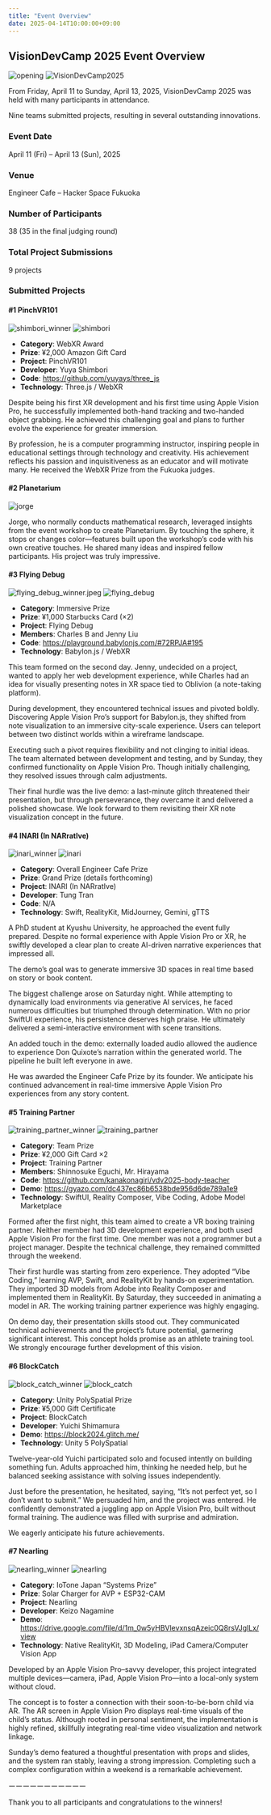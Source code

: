 ```yaml
---
title: "Event Overview"
date: 2025-04-14T10:00:00+09:00
---
```


## VisionDevCamp 2025 Event Overview

![opening](/images/2025/opening.jpg)
![VisionDevCamp2025](/images/2025/visiondevcamp2025.jpg)

From Friday, April 11 to Sunday, April 13, 2025, VisionDevCamp 2025 was held with many participants in attendance.

Nine teams submitted projects, resulting in several outstanding innovations.

### Event Date

April 11 (Fri) – April 13 (Sun), 2025

### Venue

Engineer Cafe – Hacker Space Fukuoka

### Number of Participants

38 (35 in the final judging round)

### Total Project Submissions

9 projects

### Submitted Projects

#### #1 PinchVR101

![shimbori_winner](/images/2025/shimbori_winner.jpeg)
![shimbori](/images/2025/shimbori.jpg)

- **Category**: WebXR Award
- **Prize**: ¥2,000 Amazon Gift Card
- **Project**: PinchVR101
- **Developer**: Yuya Shimbori
- **Code**: https://github.com/yuyays/three_js
- **Technology**: Three.js / WebXR

Despite being his first XR development and his first time using Apple Vision Pro, he successfully implemented both-hand tracking and two-handed object grabbing. He achieved this challenging goal and plans to further evolve the experience for greater immersion.

By profession, he is a computer programming instructor, inspiring people in educational settings through technology and creativity. His achievement reflects his passion and inquisitiveness as an educator and will motivate many. He received the WebXR Prize from the Fukuoka judges.

#### #2 Planetarium

![jorge](/images/2025/jorge.jpg)

Jorge, who normally conducts mathematical research, leveraged insights from the event workshop to create Planetarium. By touching the sphere, it stops or changes color—features built upon the workshop’s code with his own creative touches. He shared many ideas and inspired fellow participants. His project was truly impressive.

#### #3 Flying Debug

![flying_debug_winner.jpeg](/images/2025/flying_debug_winner.jpeg)
![flying_debug](/images/2025/flying_debug.jpg)

- **Category**: Immersive Prize
- **Prize**: ¥1,000 Starbucks Card (×2)
- **Project**: Flying Debug
- **Members**: Charles B and Jenny Liu
- **Code**: https://playground.babylonjs.com/#72RPJA#195
- **Technology**: Babylon.js / WebXR

This team formed on the second day. Jenny, undecided on a project, wanted to apply her web development experience, while Charles had an idea for visually presenting notes in XR space tied to Oblivion (a note-taking platform).

During development, they encountered technical issues and pivoted boldly. Discovering Apple Vision Pro’s support for Babylon.js, they shifted from note visualization to an immersive city-scale experience. Users can teleport between two distinct worlds within a wireframe landscape.

Executing such a pivot requires flexibility and not clinging to initial ideas. The team alternated between development and testing, and by Sunday, they confirmed functionality on Apple Vision Pro. Though initially challenging, they resolved issues through calm adjustments.

Their final hurdle was the live demo: a last-minute glitch threatened their presentation, but through perseverance, they overcame it and delivered a polished showcase. We look forward to them revisiting their XR note visualization concept in the future.

#### #4 INARI (In NARratIve)

![inari_winner](/images/2025/inari_winner.jpg)
![inari](/images/2025/inari.jpg)

- **Category**: Overall Engineer Cafe Prize
- **Prize**: Grand Prize (details forthcoming)
- **Project**: INARI (In NARratIve)
- **Developer**: Tung Tran
- **Code**: N/A
- **Technology**: Swift, RealityKit, MidJourney, Gemini, gTTS

A PhD student at Kyushu University, he approached the event fully prepared. Despite no formal experience with Apple Vision Pro or XR, he swiftly developed a clear plan to create AI-driven narrative experiences that impressed all.

The demo’s goal was to generate immersive 3D spaces in real time based on story or book content.

The biggest challenge arose on Saturday night. While attempting to dynamically load environments via generative AI services, he faced numerous difficulties but triumphed through determination. With no prior SwiftUI experience, his persistence deserves high praise. He ultimately delivered a semi-interactive environment with scene transitions.

An added touch in the demo: externally loaded audio allowed the audience to experience Don Quixote’s narration within the generated world. The pipeline he built left everyone in awe.

He was awarded the Engineer Cafe Prize by its founder. We anticipate his continued advancement in real-time immersive Apple Vision Pro experiences from any story content.

#### #5 Training Partner

![training_partner_winner](/images/2025/training_partner_winner.jpg)
![training_partner](/images/2025/training_partner.jpg)

- **Category**: Team Prize
- **Prize**: ¥2,000 Gift Card ×2
- **Project**: Training Partner
- **Members**: Shinnosuke Eguchi, Mr. Hirayama
- **Code**: https://github.com/kanakonagiri/vdv2025-body-teacher
- **Demo**: https://gyazo.com/dc437ec86b6538bde956d6de789a1e9
- **Technology**: SwiftUI, Reality Composer, Vibe Coding, Adobe Model Marketplace

Formed after the first night, this team aimed to create a VR boxing training partner. Neither member had 3D development experience, and both used Apple Vision Pro for the first time. One member was not a programmer but a project manager. Despite the technical challenge, they remained committed through the weekend.

Their first hurdle was starting from zero experience. They adopted “Vibe Coding,” learning AVP, Swift, and RealityKit by hands-on experimentation. They imported 3D models from Adobe into Reality Composer and implemented them in RealityKit. By Saturday, they succeeded in animating a model in AR. The working training partner experience was highly engaging.

On demo day, their presentation skills stood out. They communicated technical achievements and the project’s future potential, garnering significant interest. This concept holds promise as an athlete training tool. We strongly encourage further development of this vision.

#### #6 BlockCatch

![block_catch_winner](/images/2025/block_catch_winner.jpg)
![block_catch](/images/2025/block_catch.jpg)

- **Category**: Unity PolySpatial Prize
- **Prize**: ¥5,000 Gift Certificate
- **Project**: BlockCatch
- **Developer**: Yuichi Shimamura
- **Demo**: https://block2024.glitch.me/
- **Technology**: Unity 5 PolySpatial

Twelve-year-old Yuichi participated solo and focused intently on building something fun. Adults approached him, thinking he needed help, but he balanced seeking assistance with solving issues independently.

Just before the presentation, he hesitated, saying, “It’s not perfect yet, so I don’t want to submit.” We persuaded him, and the project was entered. He confidently demonstrated a juggling app on Apple Vision Pro, built without formal training. The audience was filled with surprise and admiration.

We eagerly anticipate his future achievements.

#### #7 Nearling

![nearling_winner](/images/2025/nearling_winner.jpg)
![nearling](/images/2025/nearling.jpg)

- **Category**: IoTone Japan “Systems Prize”
- **Prize**: Solar Charger for AVP + ESP32-CAM
- **Project**: Nearling
- **Developer**: Keizo Nagamine
- **Demo**: https://drive.google.com/file/d/1m_0w5yHBVlevxnsqAzeic0Q8rsVJglLx/view
- **Technology**: Native RealityKit, 3D Modeling, iPad Camera/Computer Vision App

Developed by an Apple Vision Pro–savvy developer, this project integrated multiple devices—camera, iPad, Apple Vision Pro—into a local-only system without cloud.

The concept is to foster a connection with their soon-to-be-born child via AR. The AR screen in Apple Vision Pro displays real-time visuals of the child’s status. Although rooted in personal sentiment, the implementation is highly refined, skillfully integrating real-time video visualization and network linkage.

Sunday’s demo featured a thoughtful presentation with props and slides, and the system ran stably, leaving a strong impression. Completing such a complex configuration within a weekend is a remarkable achievement.

ーーーーーーーーーーー

Thank you to all participants and congratulations to the winners!
